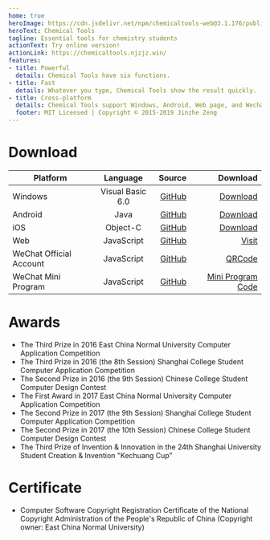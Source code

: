 ```yaml
---
home: true
heroImage: https://cdn.jsdelivr.net/npm/chemicaltools-web@3.1.176/public/chemicaltools.svg
heroText: Chemical Tools
tagline: Essential tools for chemistry students
actionText: Try online version!
actionLink: https://chemicaltools.njzjz.win/
features:
- title: Powerful
  details: Chemical Tools have six functions.
- title: Fast
  details: Whatever you type, Chemical Tools show the result quickly.
- title: Cross-platform
  details: Chemical Tools support Windows, Android, Web page, and Wechat.
  footer: MIT Licensed | Copyright © 2015-2019 Jinzhe Zeng
---
```

# Download
| Platform        | Language           | Source  | Download  |
| --------------- |:------------------:| -------:| ---------:|
| Windows         | Visual Basic 6.0   | [GitHub](https://github.com/njzjz/Chemical-Tools-windows) | [Download](https://github.com/njzjz/Chemical-Tools-windows/releases/download/1.0/Chemicla.Tools.for.Learning.1.0.exe) |
| Android         | Java               | [GitHub](https://github.com/njzjz/Chemical-Tools-android) | [Download](https://github.com/njzjz/Chemical-Tools-android/releases/download/2.02/com.njzjz.chemicaltools_2.02.apk) |
| iOS             | Object-C           | [GitHub](https://github.com/njzjz/Chemical-Tools-iOS)     | [Download](https://github.com/njzjz/Chemical-Tools-iOS/releases/download/0.01/chemicaltools.ipa) |
| Web             | JavaScript         | [GitHub](https://github.com/njzjz/Chemical-Tools-web)     | [Visit](https://chemicaltools.njzjz.win/) |
| WeChat Official Account | JavaScript | [GitHub](https://github.com/njzjz/Chemical-Tools-wechat)  | [QRCode](https://i.loli.net/2018/07/06/5b3f4bda1019b.png) |
| WeChat Mini Program     | JavaScript | [GitHub](https://github.com/njzjz/Chemical-Tools-weapp)   | [Mini Program Code](https://i.loli.net/2018/07/06/5b3f4ecfcaf50.jpg) |

# Awards

* The Third Prize in 2016 East China Normal University Computer Application Competition
* The Third Prize in 2016 (the 8th Session) Shanghai College Student Computer Application Competition
* The Second Prize in 2016 (the 9th Session) Chinese College Student Computer Design Contest
* The First Award in 2017 East China Normal University Computer Application Competition
* The Second Prize in 2017 (the 9th Session) Shanghai College Student Computer Application Competition
* The Second Prize in 2017 (the 10th Session) Chinese College Student Computer Design Contest
* The Third Prize of Invention & Innovation in the 24th Shanghai University Student Creation & Invention "Kechuang Cup"

# Certificate

* Computer Software Copyright Registration Certificate of the National Copyright Administration of the People's Republic of China (Copyright owner: East China Normal University) 

